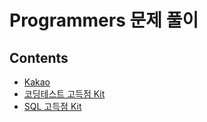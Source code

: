 # Programmers 문제 풀이

## Contents
-   [Kakao](https://github.com/ss-won/For-Coding-Test/blob/master/Programmers/Kakao/kakao.md)
-   [코딩테스트 고득점 Kit](https://github.com/ss-won/For-Coding-Test/blob/master/Programmers/testKit)
-   [SQL 고득점 Kit](https://github.com/ss-won/For-Coding-Test/blob/master/Programmers/sqlKit)
